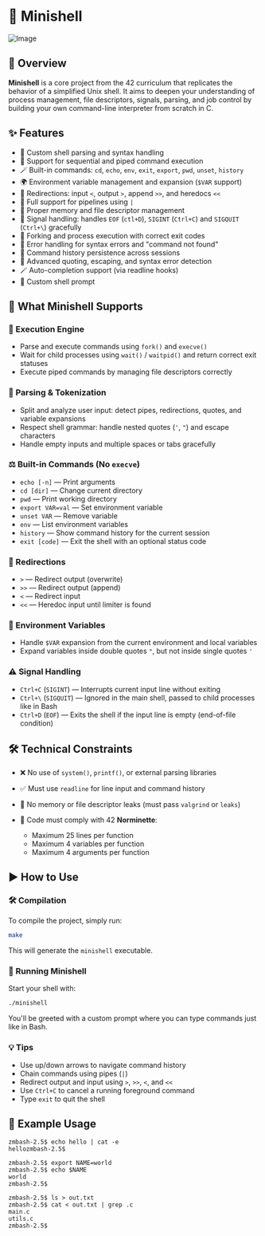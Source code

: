 # 🐚 Minishell

![Image](https://github.com/user-attachments/assets/0be2e325-1680-4c9e-b6e8-922bfb9430cd)

## 📌 Overview

**Minishell** is a core project from the 42 curriculum that replicates the behavior of a simplified Unix shell. It aims to deepen your understanding of process management, file descriptors, signals, parsing, and job control by building your own command-line interpreter from scratch in C.

## ✨ Features

* 🧠 Custom shell parsing and syntax handling
* 📜 Support for sequential and piped command execution
* 🪄 Built-in commands: `cd`, `echo`, `env`, `exit`, `export`, `pwd`, `unset`, `history`
* 🌍 Environment variable management and expansion (`$VAR` support)
* 🧱 Redirections: input `<`, output `>`, append `>>`, and heredocs `<<`
* 🔗 Full support for pipelines using `|`
* 🧼 Proper memory and file descriptor management
* 📶 Signal handling: handles `EOF` (`ctl+D`), `SIGINT` (`Ctrl+C`) and `SIGQUIT` (`Ctrl+\`) gracefully
* 🧵 Forking and process execution with correct exit codes
* 🧪 Error handling for syntax errors and "command not found"
* 🔄 Command history persistence across sessions
* 🧠 Advanced quoting, escaping, and syntax error detection
* 🪄 Auto-completion support (via readline hooks)
* 📜 Custom shell prompt

## 🧭 What Minishell Supports

### 🧵 Execution Engine

* Parse and execute commands using `fork()` and `execve()`
* Wait for child processes using `wait()` / `waitpid()` and return correct exit statuses
* Execute piped commands by managing file descriptors correctly

### 🧹 Parsing & Tokenization

* Split and analyze user input: detect pipes, redirections, quotes, and variable expansions
* Respect shell grammar: handle nested quotes (`'`, `"`) and escape characters
* Handle empty inputs and multiple spaces or tabs gracefully

### ⚖️ Built-in Commands (No `execve`)

* `echo [-n]` — Print arguments
* `cd [dir]` — Change current directory
* `pwd` — Print working directory
* `export VAR=val` — Set environment variable
* `unset VAR` — Remove variable
* `env` — List environment variables
* `history` — Show command history for the current session
* `exit [code]` — Exit the shell with an optional status code

### 📂 Redirections

* `>`  — Redirect output (overwrite)
* `>>` — Redirect output (append)
* `<`  — Redirect input
* `<<` — Heredoc input until limiter is found

### 💬 Environment Variables

* Handle `$VAR` expansion from the current environment and local variables
* Expand variables inside double quotes `"`, but not inside single quotes `'`

### ⚠️ Signal Handling

* `Ctrl+C` (`SIGINT`) — Interrupts current input line without exiting
* `Ctrl+\` (`SIGQUIT`) — Ignored in the main shell, passed to child processes like in Bash
* `Ctrl+D` (`EOF`) — Exits the shell if the input line is empty (end-of-file condition)

## 🛠️ Technical Constraints

* ❌ No use of `system()`, `printf()`, or external parsing libraries
* ✅ Must use `readline` for line input and command history
* 📁 No memory or file descriptor leaks (must pass `valgrind` or `leaks`)
* 🔀 Code must comply with 42 **Norminette**:

  * Maximum 25 lines per function
  * Maximum 4 variables per function
  * Maximum 4 arguments per function

## ▶️ How to Use

### 🛠️ Compilation

To compile the project, simply run:

```bash
make
```

This will generate the `minishell` executable.

### 🚀 Running Minishell

Start your shell with:

```bash
./minishell
```

You'll be greeted with a custom prompt where you can type commands just like in Bash.

### 💡 Tips

* Use up/down arrows to navigate command history
* Chain commands using pipes (`|`)
* Redirect output and input using `>`, `>>`, `<`, and `<<`
* Use `Ctrl+C` to cancel a running foreground command
* Type `exit` to quit the shell

## 🧪 Example Usage

```shell
zmbash-2.5$ echo hello | cat -e
hellozmbash-2.5$

zmbash-2.5$ export NAME=world
zmbash-2.5$ echo $NAME
world
zmbash-2.5$

zmbash-2.5$ ls > out.txt
zmbash-2.5$ cat < out.txt | grep .c
main.c
utils.c
zmbash-2.5$
```
